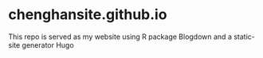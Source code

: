 # chenghansite.github.io
This repo is served as my website using R package Blogdown and a static-site generator Hugo
